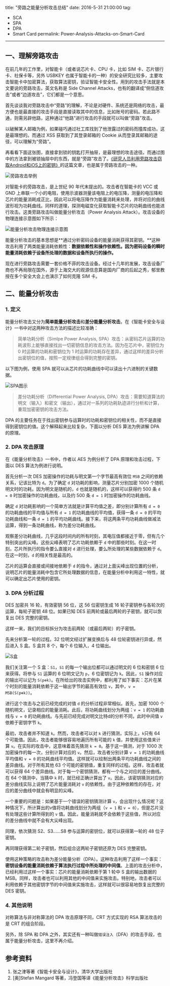 ﻿title: "旁路之能量分析攻击总结"
date: 2016-5-31 21:00:00
tag:
- SCA
- SPA
- DPA
- Smart Card
permalink: Power-Analysis-Attacks-on-Smart-Card
---

## 一、理解旁路攻击

在前几年的工作里，对智能卡（或者说芯片卡、CPU 卡，比如 SIM 卡、芯片银行卡、社保卡等，另外 USBKEY 也属于智能卡的一种）的安全研究比较多，主要攻击智能卡中加密算法，获取算法密钥，验证智能卡安全性。用到的攻击手法就是本文要说的旁路攻击，英文名称是 Side Channel Attacks，也有的翻译成“侧信道攻击”或者“边道攻击”，它们都是一个意思。

首先谈谈我对旁路攻击中“旁路”的理解，不论是对硬件、系统还是网络的攻击，最方便也是最直接的攻击手段是直接读取其中的信息，比如账号的密码。若此路不通，则需另辟他路，这种通过“他路”进行攻击的手段就可以叫做“旁路”攻击。

以破解某人邮箱为例，如果碰巧通过社工库找到了他泄露过的密码而撞库成功，这是最理想的。而通过 XSS 获取到了其登录邮箱的 Cookie 从而登录其邮箱的途径，可以理解为“旁路”。

再看看下面这张图，直接拿到锁的钥匙打开抽屉，是最理想的攻击途径。而通过图中的方法拿到被锁抽屉中的东西，就是“旁路”攻击了。[《研究人员利用旁路攻击窃取Android和iOS上的密钥》][1]的这篇文章，也是属于旁路攻击的一种。

![旁路攻击举例][2]

对智能卡的旁路攻击，是上世纪 90 年代末提出的。攻击者在智能卡的 VCC 或 GND 上串联一个小的电阻，使用示波器测量该电阻上的电压降，测量的电压降和芯片的能量消耗成正比，因此可以将电压降作为能量消耗来处理，并将对应的曲线波形视为功耗曲线。同样的道理，探测电磁变化获取智能卡芯片的功耗曲线也能进行攻击。这类旁路攻击叫做能量分析攻击（Power Analysis Attack）。攻击设备的物理连接示意图如下所示：

![能量分析攻击物理连接示意图][3]

能量分析攻击的基本思想是**通过分析密码设备的能量消耗获得其密钥。**这种攻击利用了两类能量消耗依赖性：**数据依赖性和操作依赖性。**因为**密码设备的瞬时能量消耗依赖于设备所处理的数据和设备所执行的操作。**

现在进行旁路攻击需要一套价格不菲的攻击设备。经过十几年的发展，攻击设备厂商也不再局限在国外，源于上海交大的观源信息算是国内厂商的后起之秀，郁昱教授在多个安全大会上也演示了如何克隆 SIM 卡。

## 二、能量分析攻击

### 1. 定义

能量分析攻击又分为**简单能量分析攻击**和**差分能量分析攻击**。在《智能卡安全与设计》一书中对这两种攻击方法的描述比较准确：

> 简单功耗分析（Simlpe Power Analysis, SPA）攻击：从密码芯片运算的功耗波形上能够直接找出一切密钥信息的攻击方法。因为在芯片中，密钥位为 0 时运算的功耗和密钥位为 1 时运算的功耗存在差异，通过这样的差异分析出密钥位的值，按照一定规律组合得到完整的密钥。

以下图为例，使用 SPA 就可以从芯片的功耗曲线中可以读出十六进制的关键数据。

![SPA图示][4]

> 差分功耗分析（Differential Power Analysis, DPA）攻击：需要知道算法的明文（输入）和密文（输出），通过对一系列的功耗轨迹进行分析和计算，重现加密密钥的攻击方法。

DPA 的主要任务在于找出密钥参与运算时的功耗和密钥位的相关性，而不是直接得到密钥位的值。这个解释起来比较复杂，下面以分析 DES 算法为例讲解 DPA 的原理。

### 2. DPA 攻击原理

在《能量分析攻击》一书中，作者以 AES 为例分析了 DPA 原理和攻击过程，下面以 DES 算法为例进行说明。

首先分析一次 DES 加密操作的功耗与明文第一个字节最高有效位 `MSB` 之间的依赖关系，记该比特为 `d`。为了确定 `d` 对功耗的影响，测量芯片分别加密 1000 个随机明文时的功耗。因为明文是随机的，`d` 也就是随机的，这样可以获得约 500 条 `d = 0` 时加密操作的功耗曲线，以及约 500 条 `d = 1` 时加密操作的功耗曲线。

确定 `d` 对功耗影响的一个简单方法就是计算平均值之差，即分别计算所有 `d = 0` 的功耗曲线的平均值与所有 `d = 1` 的功耗曲线的平均值，获得一条 `d = 0` 的平均功耗曲线和一条 `d = 1` 的平均功耗曲线。接下来，将这两条平均功耗曲线做减法运算，得到一条功耗曲线，称为差分功耗曲线。

观察差分功耗曲线，几乎这段时间内的所有时刻，其电压值都接近于零，但有几个特别突出的尖峰。这些尖峰表明了芯片功耗依赖于 `d` 中的那些时刻。在这一时刻，芯片所执行的指令要么直接对 `d` 进行处理，要么所处理的某些数据依赖于 `d`。在这一时刻，`d` 的相关性是最高的。

芯片的运算会直接或间接地依赖于 `d` 的指令，通过对上面尖峰出现位置的分析，说明芯片的能量消耗中包含它所处理数据的信息，在能量分析中利用这一特性，就可以确定出芯片使用的密钥。

### 3. DPA 分析过程

DES 加密共 16 轮，有效密钥 56 位，这 56 位密钥生成 16 轮子密钥参与各轮次的运算，每轮子密钥 48 位。如果已知 DES 前两轮或最后两轮的子密钥，就可以恢复出 DES 完整的密钥。

这样一来，我们的目标拆分为攻击前两轮（或最后两轮）的子密钥。

先来分析第一轮的过程。32 位明文经过扩展变换后与 48 位轮密钥进行异或，然后进入 S 盒。S 盒共 8 个，每个 6 位输入，4 位输出。

![S盒][5]

我们关注第一个 S 盒：`S1`，`S1` 的每一个输出位都可以通过明文的 6 位和密钥 6 位来获得。将参与 `S1` 运算的 6 位明文记为 `p`，6 位密钥记为 `k`。因此，`S1` 操作对应的输出可以记为 `S(p⊕k)`。在所给出的攻击实例中，都利用了如下事实：芯片在某个时刻的能量消耗依赖于这一输出字节的最高有效位 `v`，其中，`v = MSB(S(p⊕k))`。

进行这个攻击与之前已经完成的对值 `d` 的分析过程非常相似。首先，加密 1000 个随机明文，记录相应的能量消耗。此后，将功耗曲线划分为两组：`v = 1` 的功耗曲线与 `v = 0` 的功耗曲线。与先前已经完成对明文比特d的分析不同，此时中间值 `v` 依赖于密钥字节 `k`。

最初，攻击者并不知道 `k`。然而，攻击者可以对 `k` 进行猜测，实际上，`k`只有 64 个可能值。因此，攻击者能够很容易地遍历所有可能的 `k` 值，并使用这些值来计算 `v`。在实际的攻击中，这意味着首先猜测 `k = 0`。基于这一猜测，对于 1000 次加密操作的每一次，分别计算对应的 `v`。然后，攻击者分别计算 `v = 1` 的功耗曲线平均值和 `v = 0` 的功耗曲线平均值。这样就可以绘制出两条平均功耗曲线之间的差异曲线。对于所有其他 63 个可能的密钥值，重复同样的过程。这样，攻击者就可以获得 64 个差异曲线。对于每一个密钥猜测，都有一个与之对应的差分曲线。
在 64 个猜测中，当猜中 `k` 时，就已经正确计算出了 `v`。因此，该密钥猜测对应的差分曲线实际上说明了芯片能量消耗对 `v` 的依赖性。由于这种依赖性的存在，对应的差分曲线中就会有明显的尖峰。

一个重要的问题是：如果基于一个错误的密钥猜测计算 `v`，会出现什么情况呢？这种情况下，所计算出的v值将功耗曲线划分为两组（`v = 1` 和 `v = 0`），但是芯片没有处理这些计算所得到的 `v` 值。因此，能量消耗就不会依赖于这些值，所以对应的差分曲线中就不会有大尖峰出现。

同理，依次猜测 S2、S3……S8 参与运算的密钥位，就可以获得第一轮的 48 位子密钥。

再同理获得第二轮子密钥，然后组合这两轮子密钥还原为 DES 完整密钥。

使用这种策略的攻击称为差分能量分析（DPA）。这种攻击利用了这样一个事实：**密钥设备的能量消耗依赖于算法执行过程中所处理的中间值**。上面的攻击分析中，已经利用过这样一个事实：芯片的能量消耗依赖于第 1 轮中 S 盒的输出数据的 MSB。同样，攻击者也可以利用其他的中间值来实施攻击。特别地，攻击者可以利用依赖于其他密钥字节的中间值来实施攻击，这样就可以很容易地恢复出完整的 DES 密钥。

### 4. 其他说明

对称算法与非对称算法的 DPA 攻击原理不同，CRT 方式实现的 RSA 算法攻击的是 CRT 的组合阶段。

另外，除 SPA 和 DPA 之外，其实还有一种叫做`错误注入`（DFA）的攻击手段，也属于能量分析攻击，这里不再介绍。

## 参考资料

1. 张之津等著《智能卡安全与设计》，清华大学出版社
2. [奥]Stefan Mangard 等著，冯登国等译《能量分析攻击》科学出版社


  [1]: https://www.google.com/search?q=%E7%A0%94%E7%A9%B6%E4%BA%BA%E5%91%98%E5%88%A9%E7%94%A8%E6%97%81%E8%B7%AF%E6%94%BB%E5%87%BB%E7%AA%83%E5%8F%96Android%E5%92%8CiOS%E4%B8%8A%E7%9A%84%E5%AF%86%E9%92%A5 "研究人员利用旁路攻击窃取Android和iOS上的密钥"
  [2]: https://cdn.jsdelivr.net/gh/gymgle/imgur/2016-05-31_power_analysis.webp "旁路举例"
  [3]: https://cdn.jsdelivr.net/gh/gymgle/imgur/2016-05-31_161613.webp "能量分析攻击物理连接图"
  [4]: https://cdn.jsdelivr.net/gh/gymgle/imgur/2016-05-31_161853.webp "SPA图示"
  [5]: https://cdn.jsdelivr.net/gh/gymgle/imgur/2016-05-31_DPA_on_DES.webp "DES S盒"
